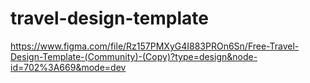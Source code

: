 # travel-design-template
https://www.figma.com/file/Rz157PMXyG4I883PROn6Sn/Free-Travel-Design-Template-(Community)-(Copy)?type=design&node-id=702%3A669&mode=dev 
